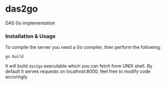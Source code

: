 das2go
======

DAS Go implementation

### Installation & Usage

To compile the server you need a Go compiler, then perform the following:

```
go build
```

It will build ```das2go``` executable which you can fetch from UNIX shell.
By default it serves requests on localhost:8000,
feel free to modify code accoringly.

